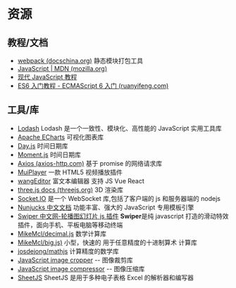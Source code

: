 # 资源

## 教程/文档

- [webpack (docschina.org)](https://webpack.docschina.org/) 静态模块打包工具
- [JavaScript | MDN (mozilla.org)](https://developer.mozilla.org/zh-CN/docs/Web/JavaScript)
- [现代 JavaScript 教程](https://zh.javascript.info/)
- [ES6 入门教程 - ECMAScript 6 入门 (ruanyifeng.com)](https://es6.ruanyifeng.com/)

## 工具/库

- [Lodash](https://www.lodashjs.com/) Lodash 是一个一致性、模块化、高性能的 JavaScript 实用工具库
- [Apache ECharts](https://echarts.apache.org/zh/index.html) 可视化图表库
- [Day.js](https://dayjs.gitee.io/zh-CN/) 时间日期库
- [Moment.js](https://momentjs.com/docs/) 时间日期库
- [Axios (axios-http.com)](https://axios-http.com/zh/) 基于 promise 的网络请求库
- [MuiPlayer](https://muiplayer.js.org/zh/) 一款 HTML5 视频播放插件
- [wangEditor](https://www.wangeditor.com/) 富文本编辑器 支持 JS Vue React
- [three.js docs (threejs.org)](https://threejs.org/docs/index.html#manual/zh/introduction/Creating-a-scene) 3D 渲染库
- [Socket.IO](https://socket.io/) 是一个 WebSocket 库,包括了客户端的 js 和服务器端的 nodejs
- [Nunjucks 中文文档](https://nunjucks.bootcss.com/) 功能丰富、强大的 JavaScript 专用模板引擎
- [Swiper 中文网-轮播图幻灯片 js 插件](https://www.swiper.com.cn/) **Swiper**是纯 javascript 打造的滑动特效插件，面向手机、平板电脑等移动终端
- [MikeMcl/decimal.js](https://github.com/MikeMcl/decimal.js) 数学计算库
- [MikeMcl/big.js)](https://github.com/MikeMcl/big.js) 小型，快速的 用于任意精度的十进制算术 计算库
- [josdejong/mathjs](https://github.com/josdejong/mathjs) 计算精度的数学库
- [JavaScript image cropper](https://github.com/fengyuanchen/cropperjs) -- 图像裁剪库
- [JavaScript image compressor](https://github.com/fengyuanchen/compressorjs) -- 图像压缩库
- [SheetJS](https://docs.sheetjs.com/docs/) SheetJS 是用于多种电子表格 Excel 的解析器和编写器
